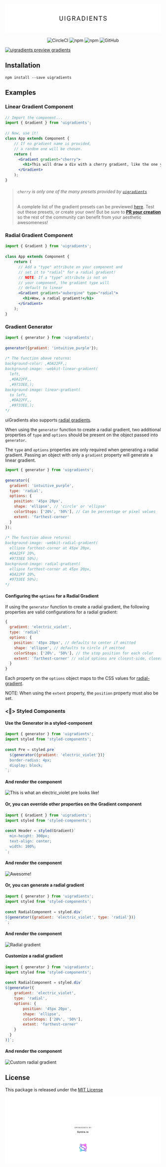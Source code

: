 [![uigradients website banner](https://raw.githubusercontent.com/garetmckinley/project-assets/master/uigradients/header.svg?sanitize=true)](https://jsbros.github.io/uigradients/)

<p align="center">
  <img alt="CircleCI" src="https://img.shields.io/circleci/build/github/garetmckinley/uigradients?style=for-the-badge">
  <img alt="npm" src="https://img.shields.io/npm/v/uigradients?style=for-the-badge">
  <img alt="npm" src="https://img.shields.io/npm/dt/uigradients?color=dodgerblue&label=Installs&style=for-the-badge">
  <img alt="GitHub" src="https://img.shields.io/github/license/garetmckinley/uigradients?color=mediumslateblue&style=for-the-badge">
</p>

[![uigradients preview gradients](https://i.imgur.com/lFbfzII.png)](https://595f03bc-218b-4dc7-9045-df52791c557f.sbook.io/)


## Installation

    npm install --save uigradients

## Examples
### Linear Gradient Component

``` jsx
// Import the component...
import { Gradient } from 'uigradients';

// Now, use it!
class App extends Component {
    // If no gradient name is provided,
    // a random one will be chosen.
    return (
      <Gradient gradient="cherry">
        <h1>This will draw a div with a cherry gradient, like the one you're looking at right now.</h1>
      </Gradient>
    );
}
```
> ###### `cherry` is only one of the many presets provided by [_`uigradients`_](https://jsbros.github.io/uigradients/)
> A complete list of the gradient presets can be previewed [here](https://0df99f9c-6d93-4766-a009-1f633aa91579.sbook.io/).
> Test out these presets, or create your own! But be sure to
[**PR your creation**](https://github.com/JSBros/uigradients/compare) so the
rest of the community can benefit from your aesthetic awesomeness!

### Radial Gradient Component

``` jsx
import { Gradient } from 'uigradients';

class App extends Component {
    return (
      // Add a "type" attribute on your component and
      // set it to "radial" for a radial gradient!
      // NOTE: If a "type" attribute is not on
      // your component, the gradient type will
      // default to linear
      <Gradient gradient="aubergine" type="radial">
        <h1>Wow, a radial gradient!</h1>
      </Gradient>
    );
}
```

### Gradient Generator

``` jsx
import { generator } from 'uigradients';

generator({gradient: 'intuitive_purple'});

/* The function above returns:
background-color: ,#DA22FF,;
background-image: -webkit-linear-gradient(
  left,
  ,#DA22FF,,
  ,#9733EE,);
background-image: linear-gradient(
  to left,
  ,#DA22FF,,
  ,#9733EE,);
*/
```

uiGradients also supports [radial gradients](https://developer.mozilla.org/en-US/docs/Web/CSS/radial-gradient).

When using the `generator` function to create a radial gradient, two additional properties of `type` and `options` should be present on the object passed into `generator`.

The `type` and `options` properties are only required when generating a radial gradient. Passing an object with only a `gradient` property will generate a linear gradient.

``` jsx
import { generator } from 'uigradients';

generator({
  gradient: 'intuitive_purple',
  type: 'radial',
  options: {
    position: '45px 20px',
    shape: 'ellipse', // 'circle' or 'ellipse'
    colorStops: ['20%', '50%'], // Can be percentage or pixel values
    extent: 'farthest-corner'
  }
});

/* The function above returns:
background-image: -webkit-radial-gradient(
  ellipse farthest-corner at 45px 20px,
  #DA22FF 20%,
  #9733EE 50%);
background-image: radial-gradient(
  ellipse farthest-corner at 45px 20px,
  #DA22FF 20%,
  #9733EE 50%);
*/
```

#### Configuring the `options` for a Radial Gradient

If using the `generator` function to create a radial gradient, the following properties are valid configurations for a radial gradient:

```js
{
  gradient: 'electric_violet',
  type: 'radial'
  options: {
    position: '45px 20px', // defaults to center if omitted
    shape: 'ellipse', // defaults to circle if omitted
    colorStops: ['20%', '50%'], // the stop position for each color
    extent: 'farthest-corner' // valid options are closest-side, closest-corner, farthest-side, and farthest-corner
  }
}
```

Each property on the `options` object maps to the CSS values for [radial-gradient](https://developer.mozilla.org/en-US/docs/Web/CSS/radial-gradient).

NOTE: When using the `extent` property, the `position` property must also be set.

### <💅> Styled Components
#### Use the Generator in a styled-component

``` jsx
import { generator } from 'uigradients';
import styled from 'styled-components';

const Pre = styled.pre`
  ${generator({gradient: 'electric_violet'})}
  border-radius: 4px;
  display: block;
`;
```

#### And render the component

![This is what an electric_violet pre looks like!](https://imgur.com/hNuroip.png)

#### Or, you can override other properties on the Gradient component

``` jsx
import { Gradient } from 'uigradients';
import styled from 'styled-components';

const Header = styled(Gradient)`
  min-height: 300px;
  text-align: center;
  width: 100%;
`;
```

#### And render the component

![Awesome!](https://imgur.com/7G9C4eN.png)

#### Or, you can generate a radial gradient

```js
import { generator } from 'uigradients';
import styled from 'styled-components';

const RadialComponent = styled.div`
${generator({gradient: 'electric_violet', type: 'radial'})}
`;
```

#### And render the component

![Radial gradient](https://i.imgur.com/PcyFqtx.jpg)

#### Customize a radial gradient

```js
import { generator } from 'uigradients';
import styled from 'styled-components';

const RadialComponent = styled.div`
${generator({
    gradient: 'electric_violet',
    type: 'radial',
    options: {
        position: '45px 20px',
        shape: 'ellipse',
        colorStops: ['20%', '50%'],
        extent: 'farthest-corner'
    }
  }
)}`;
```

#### And render the component

![Custom radial gradient](https://i.imgur.com/ESjCRbI.jpg)

## License

This package is released under the [MIT License](LICENSE)


<img src="https://raw.githubusercontent.com/syntra/assets/master/syntra-sponsorship.svg?sanitize=true"/>
